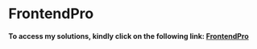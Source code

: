 # FrontendPro
<h4>To access my solutions, kindly click on the following link: <a href="https://www.frontendpro.dev/prajwalhc-18/my-solutions">FrontendPro</a></h4>


